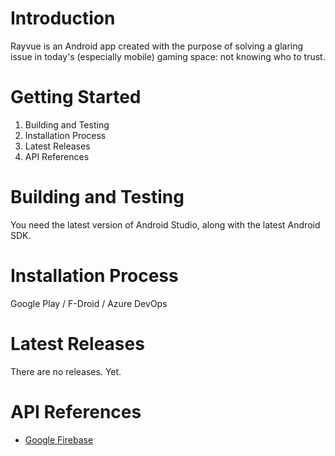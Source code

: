 # Introduction
Rayvue is an Android app created with the purpose of solving a glaring issue in today's (especially mobile) gaming space: not knowing who to trust.

# Getting Started
1. Building and Testing
2. Installation Process
3. Latest Releases
4. API References

# Building and Testing
You need the latest version of Android Studio, along with the latest Android SDK.

# Installation Process
Google Play / F-Droid / Azure DevOps

# Latest Releases
There are no releases. Yet.

# API References
- [Google Firebase](https://firebase.google.com/docs/reference/kotlin/packages)